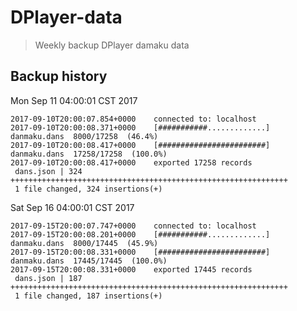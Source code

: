# DPlayer-data

> Weekly backup DPlayer damaku data

## Backup history

Mon Sep 11 04:00:01 CST 2017

```
2017-09-10T20:00:07.854+0000	connected to: localhost
2017-09-10T20:00:08.371+0000	[###########.............]  danmaku.dans  8000/17258  (46.4%)
2017-09-10T20:00:08.417+0000	[########################]  danmaku.dans  17258/17258  (100.0%)
2017-09-10T20:00:08.417+0000	exported 17258 records
 dans.json | 324 ++++++++++++++++++++++++++++++++++++++++++++++++++++++++++++++
 1 file changed, 324 insertions(+)
```

Sat Sep 16 04:00:01 CST 2017

```
2017-09-15T20:00:07.747+0000	connected to: localhost
2017-09-15T20:00:08.201+0000	[###########.............]  danmaku.dans  8000/17445  (45.9%)
2017-09-15T20:00:08.331+0000	[########################]  danmaku.dans  17445/17445  (100.0%)
2017-09-15T20:00:08.331+0000	exported 17445 records
 dans.json | 187 ++++++++++++++++++++++++++++++++++++++++++++++++++++++++++++++
 1 file changed, 187 insertions(+)
```


